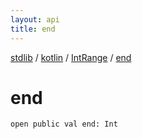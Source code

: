 ```yaml
---
layout: api
title: end
---
```

[stdlib](../../index.html) / [kotlin](../index.html) / [IntRange](index.html) / [end](end.html)

# end

```
open public val end: Int
```
